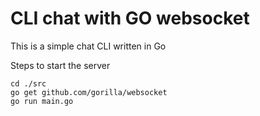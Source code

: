# CLI chat with GO websocket

This is a simple chat CLI written in Go

Steps to start the server

```
cd ./src
go get github.com/gorilla/websocket
go run main.go
```

